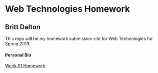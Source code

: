 # Web Technologies Homework #

## Britt Dalton ##

This repo will be my homework submission site for Web Technologies for Spring 2019.

#### Personal Bio  ####
[Week 01 Homework](https://brittdalton.github.io)
